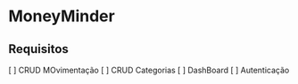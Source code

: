 # MoneyMinder

## Requisitos

[ ] CRUD MOvimentação
[ ] CRUD Categorias
[ ] DashBoard
[ ] Autenticação